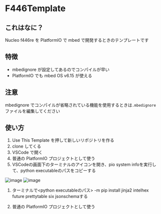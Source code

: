 # F446Template

## これはなに？

Nucleo f446re を PlatformIO で mbed で開発するときのテンプレートです

## 特徴

- mbedignore が設定してあるのでコンパイルが早い
- PlatformIO でも mbed OS v6.15 が使える

## 注意

mbedignore でコンパイルが省略されている機能を使用するときは`.mbedignore`ファイルを編集してください

## 使い方

1. Use This Template を押して新しいリポジトリを作る
1. clone してくる
1. VSCode で開く
1. 普通の PlatformIO プロジェクトとして使う
2. VSCodeの画面下のターミナルのアイコンを開き、pio system infoを実行して、python executableのパスをコピーする

![image](https://user-images.githubusercontent.com/42294158/193441938-c0cf0162-9662-4487-8e11-4668bc1548a4.png)
![image](https://user-images.githubusercontent.com/42294158/193441947-19f69750-a3dd-46e6-98ae-5aac0fcf7093.png)


1. ターミナルで<python executableのパス> -m pip install jinja2 intelhex future prettytable six jsonschemaする

1. 普通の PlatformIO プロジェクトとして使う
